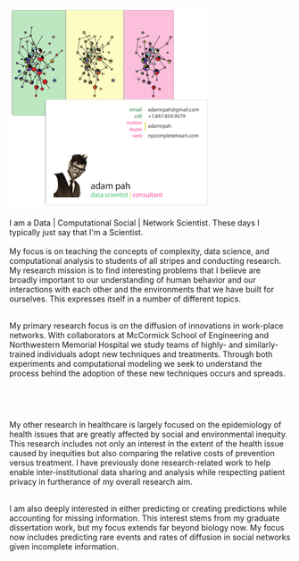 <!-- 
.. title: About
.. slug: about
.. date: 2015-05-01 19:35:40 UTC-05:00
.. tags: 
.. category: 
.. link: 
.. description: 
.. type: text
-->


<div class="row" style='padding-top:30px;padding-bottom:30px;'>

<div class="col-md-6">
<img src='/images/business_card.png'></img>
</div>

<div class="col-md-6">

I am a Data | Computational Social | Network Scientist.  These days I typically just say that I'm a Scientist.
<br/> <br/>
My focus is on teaching the concepts of complexity, data science, and computational analysis to 
students of all stripes and conducting research. 
My research mission is to find interesting problems that I believe are broadly important to our
understanding of human behavior and our interactions with each other and the environments that we
have built for ourselves. This expresses itself in a number of different
<a src='/stories/research.html'>topics</a>.
<br/> <br/>

My primary research focus is on the diffusion of innovations in work-place networks. With
collaborators at McCormick School of Engineering and Northwestern Memorial Hospital we study
teams of highly- and similarly-trained individuals adopt new techniques and treatments.
Through both experiments and computational modeling we seek to understand the process behind
the adoption of these new techniques occurs and spreads.
<br/><br/>

</div>
</div>

My other research in healthcare is largely focused on the epidemiology of health issues that
are greatly affected by social and environmental inequity. This research includes not only
an interest in the extent of the health issue caused by inequities but also comparing the
relative costs of prevention versus treatment. I have previously done research-related work
to help enable inter-institutional data sharing and analysis while respecting patient
privacy in furtherance of my overall research aim.
<br/><br/>

I am also deeply interested in either predicting or creating predictions while accounting
for missing information. This interest stems from my graduate dissertation work, but my
focus extends far beyond biology now. My focus now includes predicting rare events and rates
of diffusion in social networks given incomplete information.
